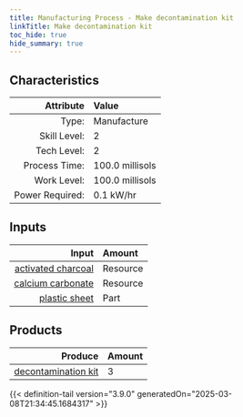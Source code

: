 ```yaml
---
title: Manufacturing Process - Make decontamination kit
linkTitle: Make decontamination kit
toc_hide: true
hide_summary: true
---
```

<!-- This is generated by the MarsSim HelpGenertor, do not edit. -->


## Characteristics

| Attribute      | Value |
|--------:|:------|
|Type:|Manufacture|
|Skill Level:|2|
|Tech Level:|2|
|Process Time:|100.0 millisols|
|Work Level:|100.0 millisols|
|Power Required:|0.1 kW/hr|

## Inputs

| Input      | Amount |
|--------:|:------|
|[activated charcoal](/docs/definitions/resource/activated-charcoal)|Resource|3.0 kg|
|[calcium carbonate](/docs/definitions/resource/calcium-carbonate)|Resource|0.1 kg|
|[plastic sheet](/docs/definitions/part/plastic-sheet)|Part|1|

## Products


| Produce      | Amount |
|--------:|:------|
|[decontamination kit](/docs/definitions/part/decontamination-kit)|3|



{{< definition-tail version="3.9.0" generatedOn="2025-03-08T21:34:45.1684317" >}}



